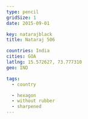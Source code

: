 ```yaml
---
type: pencil
gridSize: 1
date: 2015-09-01

key: natarajblack
title: Nataraj 506

countries: India
cities: GOA
latlng: 15.572627, 73.777310
geo: IND

tags:
  - country

  - hexagon
  - without rubber
  - sharpened
---
```

